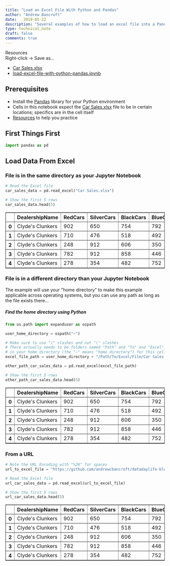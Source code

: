 ```yaml
---
title: "Load an Excel File With Python and Pandas"
author: "Andrew Bancroft"
date:   2019-05-22
description: "Several examples of how to load an excel file into a Pandas dataframe with Python"
type: technical_note
draft: false
comments: true
---
```

<a name="resources" class="jump-target"></a>
<div class="resources">
  <div class="resources-header">
    Resources
  </div>
    <div class="resources-download-instructions">
    Right-click -> Save as...
  </div>
  <ul class="resources-content">
    <li>
        <i class="fas fa-file-excel"></i> <a href="https://github.com/andrewcbancroft/datadaylife-blog/raw/master/datasets/Car%20Sales.xlsx">Car Sales.xlsx</a>
    </li>
    <li>
        <i class="fas fa-book"></i> <a href="https://raw.githubusercontent.com/andrewcbancroft/datadaylife-blog/master/content/notes/data-engineering-python/load-excel-file-with-python-pandas.ipynb">load-excel-file-with-python-pandas.ipynb</a>
    </li>
  </ul>
</div>

## Prerequisites

* Install the [Pandas](https://pandas.pydata.org/) library for your Python environment
* Cells in this notebook expect the <a href="https://github.com/andrewcbancroft/datadaylife-blog/raw/master/datasets/Car%20Sales.xlsx">Car Sales.xlsx</a> file to be in certain locations; specifics are in the cell itself
* [Resources](#resources) to help you practice

## First Things First


```python
import pandas as pd
```

## Load Data From Excel

### File is in the same directory as your Jupyter Notebook


```python
# Read the Excel file
car_sales_data = pd.read_excel("Car Sales.xlsx")

# Show the first 5 rows
car_sales_data.head(5)
```




<div>
<style scoped>
    .dataframe tbody tr th:only-of-type {
        vertical-align: middle;
    }

    .dataframe tbody tr th {
        vertical-align: top;
    }

    .dataframe thead th {
        text-align: right;
    }
</style>
<table border="1" class="dataframe">
  <thead>
    <tr style="text-align: right;">
      <th></th>
      <th>DealershipName</th>
      <th>RedCars</th>
      <th>SilverCars</th>
      <th>BlackCars</th>
      <th>BlueCars</th>
      <th>MonthSold</th>
      <th>YearSold</th>
    </tr>
  </thead>
  <tbody>
    <tr>
      <th>0</th>
      <td>Clyde's Clunkers</td>
      <td>902</td>
      <td>650</td>
      <td>754</td>
      <td>792</td>
      <td>1</td>
      <td>2018</td>
    </tr>
    <tr>
      <th>1</th>
      <td>Clyde's Clunkers</td>
      <td>710</td>
      <td>476</td>
      <td>518</td>
      <td>492</td>
      <td>2</td>
      <td>2018</td>
    </tr>
    <tr>
      <th>2</th>
      <td>Clyde's Clunkers</td>
      <td>248</td>
      <td>912</td>
      <td>606</td>
      <td>350</td>
      <td>3</td>
      <td>2018</td>
    </tr>
    <tr>
      <th>3</th>
      <td>Clyde's Clunkers</td>
      <td>782</td>
      <td>912</td>
      <td>858</td>
      <td>446</td>
      <td>4</td>
      <td>2018</td>
    </tr>
    <tr>
      <th>4</th>
      <td>Clyde's Clunkers</td>
      <td>278</td>
      <td>354</td>
      <td>482</td>
      <td>752</td>
      <td>5</td>
      <td>2018</td>
    </tr>
  </tbody>
</table>
</div>



### File is in a different directory than your Jupyter Notebook
The example will use your "home directory" to make this example applicable across operating systems, but you can use any path as long as the file exists there...

##### Find the home directory using Python 


```python
from os.path import expanduser as ospath

user_home_directory = ospath("~")
```


```python
# Make sure to use "/" slashes and not "\" slashes
# There actually needs to be folders named "Path" and "To" and "Excel" and "File"
# in your home directory (the "~" means "home directory") for this cell to work
excel_file_path = user_home_directory + "/Path/To/Excel/File/Car Sales.xlsx"

other_path_car_sales_data = pd.read_excel(excel_file_path)

# Show the first 5 rows
other_path_car_sales_data.head(5)
```




<div>
<style scoped>
    .dataframe tbody tr th:only-of-type {
        vertical-align: middle;
    }

    .dataframe tbody tr th {
        vertical-align: top;
    }

    .dataframe thead th {
        text-align: right;
    }
</style>
<table border="1" class="dataframe">
  <thead>
    <tr style="text-align: right;">
      <th></th>
      <th>DealershipName</th>
      <th>RedCars</th>
      <th>SilverCars</th>
      <th>BlackCars</th>
      <th>BlueCars</th>
      <th>MonthSold</th>
      <th>YearSold</th>
    </tr>
  </thead>
  <tbody>
    <tr>
      <th>0</th>
      <td>Clyde's Clunkers</td>
      <td>902</td>
      <td>650</td>
      <td>754</td>
      <td>792</td>
      <td>1</td>
      <td>2018</td>
    </tr>
    <tr>
      <th>1</th>
      <td>Clyde's Clunkers</td>
      <td>710</td>
      <td>476</td>
      <td>518</td>
      <td>492</td>
      <td>2</td>
      <td>2018</td>
    </tr>
    <tr>
      <th>2</th>
      <td>Clyde's Clunkers</td>
      <td>248</td>
      <td>912</td>
      <td>606</td>
      <td>350</td>
      <td>3</td>
      <td>2018</td>
    </tr>
    <tr>
      <th>3</th>
      <td>Clyde's Clunkers</td>
      <td>782</td>
      <td>912</td>
      <td>858</td>
      <td>446</td>
      <td>4</td>
      <td>2018</td>
    </tr>
    <tr>
      <th>4</th>
      <td>Clyde's Clunkers</td>
      <td>278</td>
      <td>354</td>
      <td>482</td>
      <td>752</td>
      <td>5</td>
      <td>2018</td>
    </tr>
  </tbody>
</table>
</div>



### From a URL


```python
# Note the URL Encoding with "%20" for spaces
url_to_excel_file = "https://github.com/andrewcbancroft/datadaylife-blog/raw/master/datasets/Car%20Sales.xlsx"

# Read the Excel file
url_car_sales_data = pd.read_excel(url_to_excel_file)

# Show the first 5 rows
url_car_sales_data.head(5)
```




<div>
<style scoped>
    .dataframe tbody tr th:only-of-type {
        vertical-align: middle;
    }

    .dataframe tbody tr th {
        vertical-align: top;
    }

    .dataframe thead th {
        text-align: right;
    }
</style>
<table border="1" class="dataframe">
  <thead>
    <tr style="text-align: right;">
      <th></th>
      <th>DealershipName</th>
      <th>RedCars</th>
      <th>SilverCars</th>
      <th>BlackCars</th>
      <th>BlueCars</th>
      <th>MonthSold</th>
      <th>YearSold</th>
    </tr>
  </thead>
  <tbody>
    <tr>
      <th>0</th>
      <td>Clyde's Clunkers</td>
      <td>902</td>
      <td>650</td>
      <td>754</td>
      <td>792</td>
      <td>1</td>
      <td>2018</td>
    </tr>
    <tr>
      <th>1</th>
      <td>Clyde's Clunkers</td>
      <td>710</td>
      <td>476</td>
      <td>518</td>
      <td>492</td>
      <td>2</td>
      <td>2018</td>
    </tr>
    <tr>
      <th>2</th>
      <td>Clyde's Clunkers</td>
      <td>248</td>
      <td>912</td>
      <td>606</td>
      <td>350</td>
      <td>3</td>
      <td>2018</td>
    </tr>
    <tr>
      <th>3</th>
      <td>Clyde's Clunkers</td>
      <td>782</td>
      <td>912</td>
      <td>858</td>
      <td>446</td>
      <td>4</td>
      <td>2018</td>
    </tr>
    <tr>
      <th>4</th>
      <td>Clyde's Clunkers</td>
      <td>278</td>
      <td>354</td>
      <td>482</td>
      <td>752</td>
      <td>5</td>
      <td>2018</td>
    </tr>
  </tbody>
</table>
</div>


